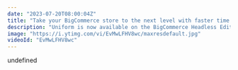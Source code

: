 ```yaml
---
date: "2023-07-20T08:00:04Z"
title: "Take your BigCommerce store to the next level with faster time to market and personalization"
description: "Uniform is now available on the BigCommerce Headless Edition marketplace! Join us to see how you can use Uniform to connect BigCommerce with a headless CMS like Contentful and front-end components from TailwindUI.\n\nThe result? An agile approach to eCommerce that allows your business users to quickly and easily create beautiful pages without a developer or coding. And Uniform allows you to add personalization to your site with built-in preview, so you can see how your store will look and behave for different audiences. Build better user experiences and increase conversions by showing your shoppers what they're most interested in.\n\nWant to talk to us about how Uniform can help you take your store to the next level? Sign up for a demo here: https://uniform.dev/demo"
image: "https://i.ytimg.com/vi/EvMwLFHV8wc/maxresdefault.jpg"
videoId: "EvMwLFHV8wc"
---
```


undefined